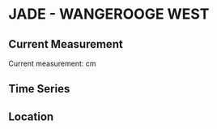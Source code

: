 # JADE - WANGEROOGE WEST 

## Current Measurement

Current measurement: <Value topic="rivers/pegel-online/JADE/WANGEROOGE_WEST_/measurementValue"/> cm

## Time Series

<TimeSeries topic="rivers/pegel-online/JADE/WANGEROOGE_WEST_/measurementValue" period="week" />

## Location

<WorldMap>
  <Marker lat="53.77623794363534" lon="7.867938460727218" labelTopic="rivers/pegel-online/JADE/WANGEROOGE_WEST_" />
</WorldMap>
